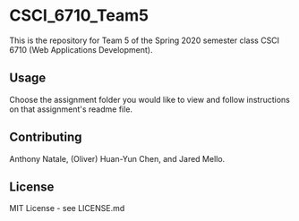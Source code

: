 # CSCI_6710_Team5

This is the repository for Team 5 of the Spring 2020 semester class CSCI 6710 (Web Applications Development).

## Usage

Choose the assignment folder you would like to view and follow instructions on that assignment's readme file.

## Contributing

Anthony Natale, (Oliver) Huan-Yun Chen, and Jared Mello.

## License

MIT License - see LICENSE.md
